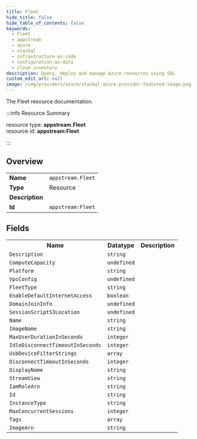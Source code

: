 ```yaml
---
title: Fleet
hide_title: false
hide_table_of_contents: false
keywords:
  - Fleet
  - appstream
  - azure
  - stackql
  - infrastructure-as-code
  - configuration-as-data
  - cloud inventory
description: Query, deploy and manage Azure resources using SQL
custom_edit_url: null
image: /img/providers/azure/stackql-azure-provider-featured-image.png
---
```

The Fleet resource documentation.

:::info Resource Summary

<div class="row">
<div class="providerDocColumn">
<span>resource type:&nbsp;<b>appstream.Fleet</b></span><br />
<span>resource id:&nbsp;<b>appstream:Fleet</b></span><br />
</div>
</div>

:::

## Overview
<table><tbody>
<tr><td><b>Name</b></td><td><code>appstream.Fleet</code></td></tr>
<tr><td><b>Type</b></td><td>Resource</td></tr>
<tr><td><b>Description</b></td><td></td></tr>
<tr><td><b>Id</b></td><td><code>appstream:Fleet</code></td></tr>
</tbody></table>

## Fields
<table><tbody>
<tr><th>Name</th><th>Datatype</th><th>Description</th></tr>
<tr><td><code>Description</code></td><td><code>string</code></td><td></td></tr><tr><td><code>ComputeCapacity</code></td><td><code>undefined</code></td><td></td></tr><tr><td><code>Platform</code></td><td><code>string</code></td><td></td></tr><tr><td><code>VpcConfig</code></td><td><code>undefined</code></td><td></td></tr><tr><td><code>FleetType</code></td><td><code>string</code></td><td></td></tr><tr><td><code>EnableDefaultInternetAccess</code></td><td><code>boolean</code></td><td></td></tr><tr><td><code>DomainJoinInfo</code></td><td><code>undefined</code></td><td></td></tr><tr><td><code>SessionScriptS3Location</code></td><td><code>undefined</code></td><td></td></tr><tr><td><code>Name</code></td><td><code>string</code></td><td></td></tr><tr><td><code>ImageName</code></td><td><code>string</code></td><td></td></tr><tr><td><code>MaxUserDurationInSeconds</code></td><td><code>integer</code></td><td></td></tr><tr><td><code>IdleDisconnectTimeoutInSeconds</code></td><td><code>integer</code></td><td></td></tr><tr><td><code>UsbDeviceFilterStrings</code></td><td><code>array</code></td><td></td></tr><tr><td><code>DisconnectTimeoutInSeconds</code></td><td><code>integer</code></td><td></td></tr><tr><td><code>DisplayName</code></td><td><code>string</code></td><td></td></tr><tr><td><code>StreamView</code></td><td><code>string</code></td><td></td></tr><tr><td><code>IamRoleArn</code></td><td><code>string</code></td><td></td></tr><tr><td><code>Id</code></td><td><code>string</code></td><td></td></tr><tr><td><code>InstanceType</code></td><td><code>string</code></td><td></td></tr><tr><td><code>MaxConcurrentSessions</code></td><td><code>integer</code></td><td></td></tr><tr><td><code>Tags</code></td><td><code>array</code></td><td></td></tr><tr><td><code>ImageArn</code></td><td><code>string</code></td><td></td></tr>
</tbody></table>